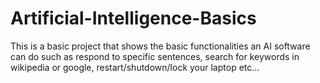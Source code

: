# Artificial-Intelligence-Basics
This is a basic project that shows the basic functionalities an AI software can do such as respond to specific sentences, search for keywords in wikipedia or google, restart/shutdown/lock your laptop etc…
